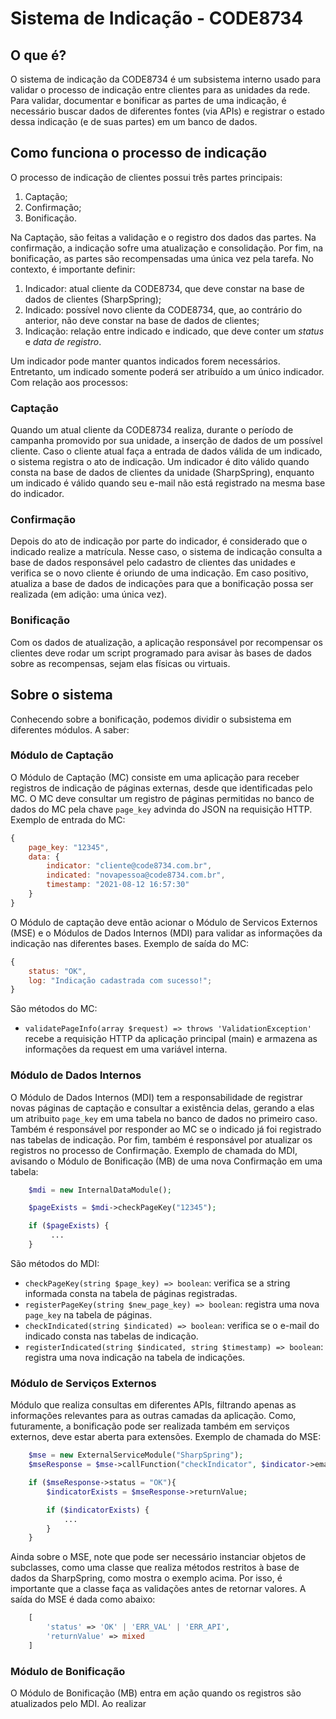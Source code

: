 # Sistema de Indicação - CODE8734

## O que é?
O sistema de indicação da CODE8734 é um subsistema interno usado para validar o processo de indicação entre clientes para as unidades da rede. Para validar, documentar e bonificar as partes de uma indicação, é necessário buscar dados de diferentes fontes (via APIs) e registrar o estado dessa indicação (e de suas partes) em um banco de dados.

## Como funciona o processo de indicação
O processo de indicação de clientes possui três partes principais:
1. Captação;
2. Confirmação;
3. Bonificação.

Na Captação, são feitas a validação e o registro dos dados das partes. Na confirmação, a indicação sofre uma atualização e consolidação. Por fim, na bonificação, as partes são recompensadas uma única vez pela tarefa. No contexto, é importante definir:
1. Indicador: atual cliente da CODE8734, que deve constar na base de dados de clientes (SharpSpring);
2. Indicado: possível novo cliente da CODE8734, que, ao contrário do anterior, não deve constar na base de dados de clientes;
3. Indicação: relação entre indicado e indicado, que deve conter um *status* e *data de registro*.

Um indicador pode manter quantos indicados forem necessários. Entretanto, um indicado somente poderá ser atribuído a um único indicador. Com relação aos processos:

### Captação
Quando um atual cliente da CODE8734 realiza, durante o período de campanha promovido por sua unidade, a inserção de dados de um possível cliente. Caso o cliente atual faça a entrada de dados válida de um indicado, o sistema registra o ato de indicação. Um indicador é dito válido quando consta na base de dados de clientes da unidade (SharpSpring), enquanto um indicado é válido quando seu e-mail não está registrado na mesma base do indicador.

### Confirmação
Depois do ato de indicação por parte do indicador, é considerado que o indicado realize a matrícula. Nesse caso, o sistema de indicação consulta a base de dados responsável pelo cadastro de clientes das unidades e verifica se o novo cliente é oriundo de uma indicação. Em caso positivo, atualiza a base de dados de indicações para que a bonificação possa ser realizada (em adição: uma única vez).

### Bonificação
Com os dados de atualização, a aplicação responsável por recompensar os clientes deve rodar um script programado para avisar às bases de dados sobre as recompensas, sejam elas físicas ou virtuais. 


## Sobre o sistema
Conhecendo sobre a bonificação, podemos dividir o subsistema em diferentes módulos. A saber:

### Módulo de Captação
O Módulo de Captação (MC) consiste em uma aplicação para receber registros de indicação de páginas externas, desde que identificadas pelo MC. O MC deve consultar um registro de páginas permitidas no banco de dados do MC pela chave `page_key` advinda do JSON na requisição HTTP. Exemplo de entrada do MC:
```javascript
{
    page_key: "12345",
    data: {
        indicator: "cliente@code8734.com.br",
        indicated: "novapessoa@code8734.com.br",
        timestamp: "2021-08-12 16:57:30"
    }
}
```
O Módulo de captação deve então acionar o Módulo de Servicos Externos (MSE) e o Módulos de Dados Internos (MDI) para validar as informações da indicação nas diferentes bases. Exemplo de saída do MC:
```javascript
{
    status: "OK",
    log: "Indicação cadastrada com sucesso!";
}
```
São métodos do MC:
- `validatePageInfo(array $request) => throws 'ValidationException'` recebe a requisição HTTP da aplicação principal (main) e armazena as informações da request em uma variável interna.

### Módulo de Dados Internos
O Módulo de Dados Internos (MDI) tem a responsabilidade de registrar novas páginas de captação e consultar a existência delas, gerando a elas um atribuito `page_key` em uma tabela no banco de dados no primeiro caso. Também é responsável por responder ao MC se o indicado já foi registrado nas tabelas de indicação. Por fim, também é responsável por atualizar os registros no processo de Confirmação. Exemplo de chamada do MDI, avisando o Módulo de Bonificação (MB) de uma nova Confirmação em uma tabela:
```php
    $mdi = new InternalDataModule();

    $pageExists = $mdi->checkPageKey("12345");

    if ($pageExists) {
         ...
    }
```

São métodos do MDI:
- `checkPageKey(string $page_key) => boolean`: verifica se a string informada consta na tabela de páginas registradas.
- `registerPageKey(string $new_page_key) => boolean`: registra uma nova `page_key` na tabela de páginas.
- `checkIndicated(string $indicated) => boolean`: verifica se o e-mail do indicado consta nas tabelas de indicação.
- `registerIndicated(string $indicated, string $timestamp) => boolean`: registra uma nova indicação na tabela de indicações.

### Módulo de Serviços Externos
Módulo que realiza consultas em diferentes APIs, filtrando apenas as informações relevantes para as outras camadas da aplicação. Como, futuramente, a bonificação pode ser realizada também em serviços externos, deve estar aberta para extensões. Exemplo de chamada do MSE:
```php
    $mse = new ExternalServiceModule("SharpSpring");
    $mseResponse = $mse->callFunction("checkIndicator", $indicator->email);

    if ($mseResponse->status = "OK"){
        $indicatorExists = $mseResponse->returnValue;

        if ($indicatorExists) {
            ...
        }
    }
```
Ainda sobre o MSE, note que pode ser necessário instanciar objetos de subclasses, como uma classe que realiza métodos restritos à base de dados da SharpSpring, como mostra o exemplo acima. Por isso, é importante que a classe faça as validações antes de retornar valores. A saída do MSE é dada como abaixo:
```php
    [
        'status' => 'OK' | 'ERR_VAL' | 'ERR_API',
        'returnValue' => mixed
    ]
```

### Módulo de Bonificação
O Módulo de Bonificação (MB) entra em ação quando os registros são atualizados pelo MDI. Ao realizar